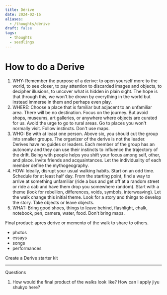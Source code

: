 ```yaml
---
title: Dérive
date: 2024-02-16
aliases:
  - /thoughts/dérive
draft: false
tags:
  - thoughts
  - seedlings
---
```

# How to do a Derive

1. WHY: Remember the purpose of a derive: to open yourself more to the world, to see closer, to pay attention to discarded images and objects, to decipher illusions, to uncover what is hidden in plain sight. The hope is that through this, we won't be drown by everything in the world but instead immerse in them and perhaps even play.
2. WHERE: Choose a place that is familiar but adjacent to an unfamiliar area. There will be no destination. Focus on the journey. But avoid shops, museums, art galleries, or anywhere where objects are curated for us. Avoid the urge to go to rural areas. Go to places you won't normally visit. Follow instincts. Don't use maps.
3. WHO: Be with at least one person. Above six, you should cut the group into smaller groups. The organizer of the derive is not the leader. Derives have no guides or leaders. Each member of the group has an autonomy and they can use their instincts to influence the trajectory of the drift. Being with people helps you shift your focus among self, other, and place. Invite friends and acquaintances. Let the individuality of each member define the mythogeography.
4. HOW: Ideally, disrupt your usual walking habits. Start on an odd time. Schedule for at least half day. From the starting point, find a way to arrive at something unfamiliar (ride a bus and get off at a random street or ride a cab and have them drop you somewhere random). Start with a theme (look for rebellion, differences, voids, symbols, interweaving). Let the walk change this initial theme. Look for a story and things to develop the story. Take objects or leave objects.
5. WHAT: Bring good shoes, things to leave behind, flashlight, chalk, notebook, pen, camera, water, food. Don't bring maps.

Final product: apres derive or memento of the walk to share to others.

- photos
- essays
- songs
- performances

Create a Derive starter kit

***

Questions
1. How would the final product of the walks look like? How can I apply jiyu shukyo here?